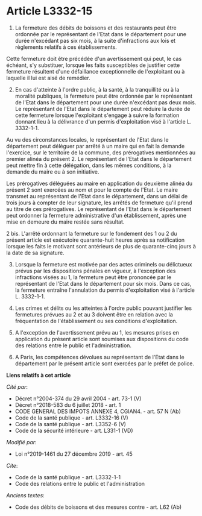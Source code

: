 # Article L3332-15

1. La fermeture des débits de boissons et des restaurants peut être ordonnée par le représentant de l'Etat dans le
département pour une durée n'excédant pas six mois, à la suite d'infractions aux lois et règlements relatifs à ces
établissements.

Cette fermeture doit être précédée d'un avertissement qui peut, le cas échéant, s'y substituer, lorsque les faits
susceptibles de justifier cette fermeture résultent d'une défaillance exceptionnelle de l'exploitant ou à laquelle il lui est
aisé de remédier.

2. En cas d'atteinte à l'ordre public, à la santé, à la tranquillité ou à la moralité publiques, la fermeture peut être
ordonnée par le représentant de l'Etat dans le département pour une durée n'excédant pas deux mois. Le représentant de l'Etat
dans le département peut réduire la durée de cette fermeture lorsque l'exploitant s'engage à suivre la formation donnant lieu
à la délivrance d'un permis d'exploitation visé à l'article L. 3332-1-1.

Au vu des circonstances locales, le représentant de l'Etat dans le département peut déléguer par arrêté à un maire qui en
fait la demande l'exercice, sur le territoire de la commune, des prérogatives mentionnées au premier alinéa du présent 2. Le
représentant de l'Etat dans le département peut mettre fin à cette délégation, dans les mêmes conditions, à la demande du
maire ou à son initiative.

Les prérogatives déléguées au maire en application du deuxième alinéa du présent 2 sont exercées au nom et pour le compte de
l'Etat. Le maire transmet au représentant de l'Etat dans le département, dans un délai de trois jours à compter de leur
signature, les arrêtés de fermeture qu'il prend au titre de ces prérogatives. Le représentant de l'Etat dans le département
peut ordonner la fermeture administrative d'un établissement, après une mise en demeure du maire restée sans résultat.

2 bis. L'arrêté ordonnant la fermeture sur le fondement des 1 ou 2 du présent article est exécutoire quarante-huit heures
après sa notification lorsque les faits le motivant sont antérieurs de plus de quarante-cinq jours à la date de sa signature.

3. Lorsque la fermeture est motivée par des actes criminels ou délictueux prévus par les dispositions pénales en vigueur, à
l'exception des infractions visées au 1, la fermeture peut être prononcée par le représentant de l'Etat dans le département
pour six mois. Dans ce cas, la fermeture entraîne l'annulation du permis d'exploitation visé à l'article L. 3332-1-1.

4. Les crimes et délits ou les atteintes à l'ordre public pouvant justifier les fermetures prévues au 2 et au 3 doivent être
en relation avec la fréquentation de l'établissement ou ses conditions d'exploitation.

5. A l'exception de l'avertissement prévu au 1, les mesures prises en application du présent article sont soumises aux
dispositions du code des relations entre le public et l'administration.

6. A Paris, les compétences dévolues au représentant de l'Etat dans le département par le présent article sont exercées par
le préfet de police.

**Liens relatifs à cet article**

_Cité par_:

  - Décret n°2004-374 du 29 avril 2004 - art. 73-1 (V)
  - Décret n°2018-583 du 6 juillet 2018 - art. 1
  - CODE GENERAL DES IMPOTS ANNEXE 4, CGIAN4. - art. 57 N (Ab)
  - Code de la santé publique - art. L3332-16 (V)
  - Code de la santé publique - art. L3352-6 (V)
  - Code de la sécurité intérieure - art. L331-1 (VD)

_Modifié par_:

  - Loi n°2019-1461 du 27 décembre 2019 - art. 45

_Cite_:

  - Code de la santé publique - art. L3332-1-1
  - Code des relations entre le public et l'administration

_Anciens textes_:

  - Code des débits de boissons et des mesures contre  - art. L62 (Ab)
